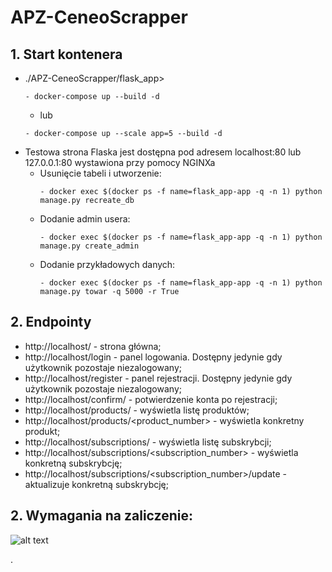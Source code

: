 

# APZ-CeneoScrapper

## 1. Start kontenera 

- ./APZ-CeneoScrapper/flask_app>
    ```
    - docker-compose up --build -d
    ```
    - lub
    ```
    - docker-compose up --scale app=5 --build -d
    ```
- Testowa strona Flaska jest dostępna pod adresem localhost:80 lub 127.0.0.1:80 wystawiona przy pomocy NGINXa 
    - Usunięcie tabeli i utworzenie: 
        ```
        - docker exec $(docker ps -f name=flask_app-app -q -n 1) python manage.py recreate_db
        ```
    - Dodanie admin usera:
        ```
        - docker exec $(docker ps -f name=flask_app-app -q -n 1) python manage.py create_admin
        ```
    - Dodanie przykładowych danych:
        ```
        - docker exec $(docker ps -f name=flask_app-app -q -n 1) python manage.py towar -q 5000 -r True
        ```


## 2. Endpointy
- http://localhost/ - strona główna;
- http://localhost/login - panel logowania. Dostępny jedynie gdy użytkownik pozostaje niezalogowany;
- http://localhost/register - panel rejestracji. Dostępny jedynie gdy użytkownik pozostaje niezalogowany; 
- http://localhost/confirm/ - potwierdzenie konta po rejestracji;
- http://localhost/products/ - wyświetla listę produktów;
- http://localhost/products/<product_number> - wyświetla konkretny produkt;
- http://localhost/subscriptions/ - wyświetla listę subskrybcji;
- http://localhost/subscriptions/<subscription_number> - wyświetla konkretną subskrybcję;
- http://localhost/subscriptions/<subscription_number>/update - aktualizuje konkretną subskrybcję;


## 2. Wymagania na zaliczenie:

![alt text](docs/wymagania_na_zjo.png)

.